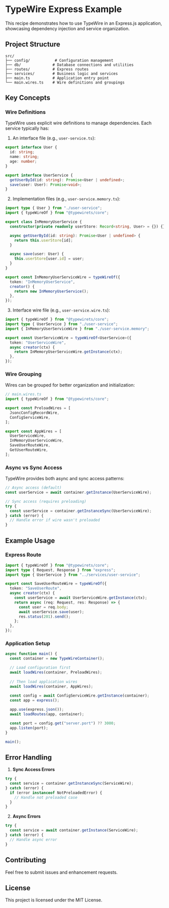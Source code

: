 # TypeWire Express Example

This recipe demonstrates how to use TypeWire in an Express.js application, showcasing dependency injection and service organization.

## Project Structure

```
src/
├── config/           # Configuration management
├── db/              # Database connections and utilities
├── routes/          # Express routes
├── services/        # Business logic and services
├── main.ts          # Application entry point
└── main.wires.ts    # Wire definitions and groupings
```

## Key Concepts

### Wire Definitions

TypeWire uses explicit wire definitions to manage dependencies. Each service typically has:

1. An interface file (e.g., `user-service.ts`):
```typescript
export interface User {
  id: string;
  name: string;
  age: number;
}

export interface UserService {
  getUserById(id: string): Promise<User | undefined>;
  save(user: User): Promise<void>;
}
```

2. Implementation files (e.g., `user-service.memory.ts`):
```typescript
import type { User } from "./user-service";
import { typeWireOf } from "@typewirets/core";

export class InMemoryUserService {
  constructor(private readonly userStore: Record<string, User> = {}) {}

  async getUserById(id: string): Promise<User | undefined> {
    return this.userStore[id];
  }

  async save(user: User) {
    this.userStore[user.id] = user;
  }
}

export const InMemoryUserServiceWire = typeWireOf({
  token: "InMemoryUserService",
  creator() {
    return new InMemoryUserService();
  },
});
```

3. Interface wire file (e.g., `user-service.wire.ts`):
```typescript
import { typeWireOf } from "@typewirets/core";
import type { UserService } from "./user-service";
import { InMemoryUserServiceWire } from "./user-service.memory";

export const UserServiceWire = typeWireOf<UserService>({
  token: "UserServiceWire",
  async creator(ctx) {
    return InMemoryUserServiceWire.getInstance(ctx);
  },
});
```

### Wire Grouping

Wires can be grouped for better organization and initialization:

```typescript
// main.wires.ts
import { typeWireOf } from "@typewirets/core";

export const PreloadWires = [
  JsoncConfigRecordWire,
  ConfigServiceWire,
];

export const AppWires = [
  UserServiceWire,
  InMemoryUserServiceWire,
  SaveUserRouteWire,
  GetUserRouteWire,
];
```

### Async vs Sync Access

TypeWire provides both async and sync access patterns:

```typescript
// Async access (default)
const userService = await container.getInstance(UserServiceWire);

// Sync access (requires preloading)
try {
  const userService = container.getInstanceSync(UserServiceWire);
} catch (error) {
  // Handle error if wire wasn't preloaded
}
```

## Example Usage

### Express Route
```typescript
import { typeWireOf } from "@typewirets/core";
import type { Request, Response } from "express";
import type { UserService } from "../services/user-service";

export const SaveUserRouteWire = typeWireOf({
  token: "SaveUserRoute",
  async creator(ctx) {
    const userService = await UserServiceWire.getInstance(ctx);
    return async (req: Request, res: Response) => {
      const user = req.body;
      await userService.save(user);
      res.status(201).send();
    };
  },
});
```

### Application Setup
```typescript
async function main() {
  const container = new TypeWireContainer();

  // Load configuration first
  await loadWires(container, PreloadWires);
  
  // Then load application wires
  await loadWires(container, AppWires);
  
  const config = await ConfigServiceWire.getInstance(container);
  const app = express();

  app.use(express.json());
  await loadRoutes(app, container);

  const port = config.get("server.port") ?? 3000;
  app.listen(port);
}

main();
```

## Error Handling

1. **Sync Access Errors**
```typescript
try {
  const service = container.getInstanceSync(ServiceWire);
} catch (error) {
  if (error instanceof NotPreloadedError) {
    // Handle not preloaded case
  }
}
```

2. **Async Errors**
```typescript
try {
  const service = await container.getInstance(ServiceWire);
} catch (error) {
  // Handle async error
}
```

## Contributing

Feel free to submit issues and enhancement requests.

## License

This project is licensed under the MIT License. 